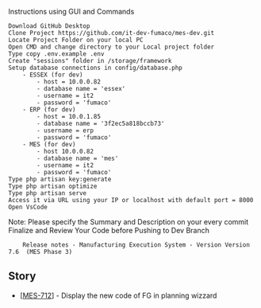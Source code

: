 Instructions using GUI and Commands

    Download GitHub Desktop
    Clone Project https://github.com/it-dev-fumaco/mes-dev.git
    Locate Project Folder on your local PC
    Open CMD and change directory to your Local project folder
    Type copy .env.example .env
    Create "sessions" folder in /storage/framework
    Setup database connections in config/database.php
        - ESSEX (for dev)
            - host = 10.0.0.82
            - database name = 'essex'
            - username = it2
            - password = 'fumaco'
        - ERP (for dev)
            - host = 10.0.1.85
            - database name = '3f2ec5a818bccb73'
            - username = erp
            - password = 'fumaco'
        - MES (for dev)
            - host 10.0.0.82
            - database name = 'mes'
            - username = it2
            - password = 'fumaco'
    Type php artisan key:generate
    Type php artisan optimize
    Type php artisan serve
    Access it via URL using your IP or localhost with default port = 8000
    Open VsCode

Note: Please specify the Summary and Description on your every commit﻿ Finalize and Review Your Code before Pushing to Dev Branch


        Release notes - Manufacturing Execution System - Version Version 7.6  (MES Phase 3)
    
<h2>        Story
</h2>
<ul>
<li>[<a href='https://fumacoinc.atlassian.net/browse/MES-712'>MES-712</a>] -  Display the new code of FG in planning wizzard
</li>
</ul>

